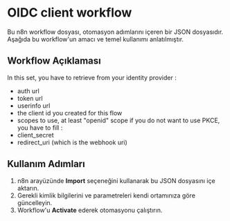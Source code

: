 # OIDC client workflow

Bu n8n workflow dosyası, otomasyon adımlarını içeren bir JSON dosyasıdır.
Aşağıda bu workflow'un amacı ve temel kullanımı anlatılmıştır.

## Workflow Açıklaması
In this set, you have to retrieve from your identity provider : 
- auth url
- token url
- userinfo url
- the client id you created for this flow
- scopes to use, at least "openid" scope
if you do not want to use PKCE, you have to fill : 
- client_secret
- redirect_uri (which is the webhook uri)

## Kullanım Adımları
1. n8n arayüzünde **Import** seçeneğini kullanarak bu JSON dosyasını içe aktarın.
2. Gerekli kimlik bilgilerini ve parametreleri kendi ortamınıza göre güncelleyin.
3. Workflow'u **Activate** ederek otomasyonu çalıştırın.
